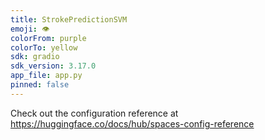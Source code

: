 ```yaml
---
title: StrokePredictionSVM
emoji: 👁
colorFrom: purple
colorTo: yellow
sdk: gradio
sdk_version: 3.17.0
app_file: app.py
pinned: false
---
```


Check out the configuration reference at https://huggingface.co/docs/hub/spaces-config-reference
